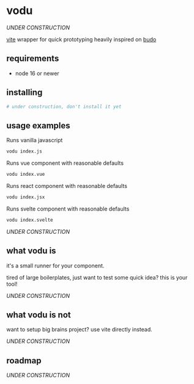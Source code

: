 # vodu

_UNDER CONSTRUCTION_

[vite](https://github.com/vitejs/vite) wrapper for quick prototyping heavily
inspired on [budo](https://github.com/mattdesl/budo)

## requirements

- node 16 or newer

## installing

```bash
# under construction, don't install it yet
```

## usage examples

Runs vanilla javascript

```bash
vodu index.js
```

Runs vue component with reasonable defaults

```bash
vodu index.vue
```

Runs react component with reasonable defaults

```bash
vodu index.jsx
```

Runs svelte component with reasonable defaults

```bash
vodu index.svelte
```

_UNDER CONSTRUCTION_

## what vodu is

it's a small runner for your component.

tired of large boilerplates, just want to test some quick idea? this is your
tool!

_UNDER CONSTRUCTION_

## what vodu is not

want to setup big brains project? use vite directly instead.

_UNDER CONSTRUCTION_

## roadmap

_UNDER CONSTRUCTION_
